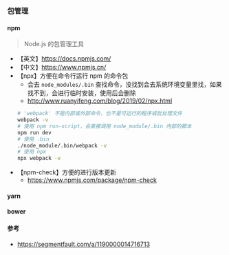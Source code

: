 ### 包管理

#### npm
>Node.js 的包管理工具   
* 【英文】https://docs.npmjs.com/
* 【中文】https://www.npmjs.cn/
* 【npx】方便在命令行运行 npm 的命令包
  * 会去 `node_modules/.bin` 查找命令，没找到会去系统环境变量里找，如果找不到，会进行临时安装，使用后会删除
  * http://www.ruanyifeng.com/blog/2019/02/npx.html
  ```bash
  # 'webpack' 不是内部或外部命令，也不是可运行的程序或批处理文件
  webpack -v
  # 使用 npm run-script，会直接调用 node_module/.bin 内部的脚本
  npm run dev
  # 使用 .bin
  ./node_module/.bin/webpack -v
  # 使用 npx
  npx webpack -v
  ``` 
* 【npm-check】方便的进行版本更新
  * https://www.npmjs.com/package/npm-check

#### yarn

#### bower

#### 参考
* https://segmentfault.com/a/1190000014716713
